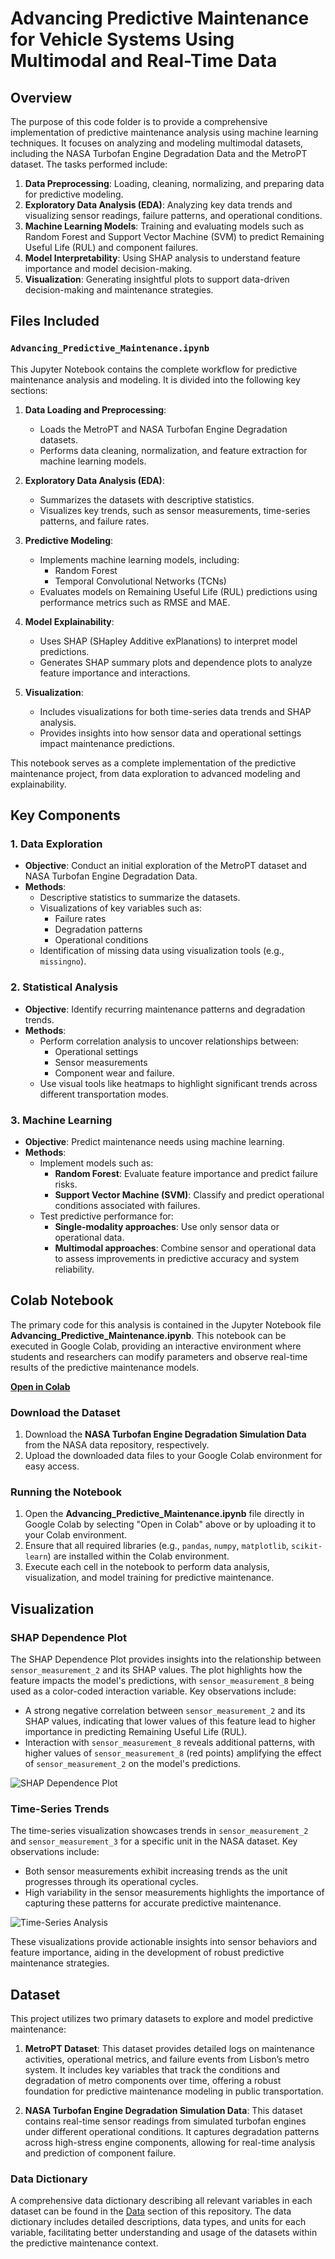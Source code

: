 # Advancing Predictive Maintenance for Vehicle Systems Using Multimodal and Real-Time Data

## Overview
The purpose of this code folder is to provide a comprehensive implementation of predictive maintenance analysis using machine learning techniques. It focuses on analyzing and modeling multimodal datasets, including the NASA Turbofan Engine Degradation Data and the MetroPT dataset. The tasks performed include:

1. **Data Preprocessing**: Loading, cleaning, normalizing, and preparing data for predictive modeling.
2. **Exploratory Data Analysis (EDA)**: Analyzing key data trends and visualizing sensor readings, failure patterns, and operational conditions.
3. **Machine Learning Models**: Training and evaluating models such as Random Forest and Support Vector Machine (SVM) to predict Remaining Useful Life (RUL) and component failures.
4. **Model Interpretability**: Using SHAP analysis to understand feature importance and model decision-making.
5. **Visualization**: Generating insightful plots to support data-driven decision-making and maintenance strategies.

## Files Included

### `Advancing_Predictive_Maintenance.ipynb`
This Jupyter Notebook contains the complete workflow for predictive maintenance analysis and modeling. It is divided into the following key sections:

1. **Data Loading and Preprocessing**:
   - Loads the MetroPT and NASA Turbofan Engine Degradation datasets.
   - Performs data cleaning, normalization, and feature extraction for machine learning models.

2. **Exploratory Data Analysis (EDA)**:
   - Summarizes the datasets with descriptive statistics.
   - Visualizes key trends, such as sensor measurements, time-series patterns, and failure rates.

3. **Predictive Modeling**:
   - Implements machine learning models, including:
     - Random Forest
     - Temporal Convolutional Networks (TCNs)
   - Evaluates models on Remaining Useful Life (RUL) predictions using performance metrics such as RMSE and MAE.

4. **Model Explainability**:
   - Uses SHAP (SHapley Additive exPlanations) to interpret model predictions.
   - Generates SHAP summary plots and dependence plots to analyze feature importance and interactions.

5. **Visualization**:
   - Includes visualizations for both time-series data trends and SHAP analysis.
   - Provides insights into how sensor data and operational settings impact maintenance predictions.

This notebook serves as a complete implementation of the predictive maintenance project, from data exploration to advanced modeling and explainability.


## Key Components

### 1. Data Exploration
- **Objective**: Conduct an initial exploration of the MetroPT dataset and NASA Turbofan Engine Degradation Data.
- **Methods**:
  - Descriptive statistics to summarize the datasets.
  - Visualizations of key variables such as:
    - Failure rates
    - Degradation patterns
    - Operational conditions
  - Identification of missing data using visualization tools (e.g., `missingno`).

### 2. Statistical Analysis
- **Objective**: Identify recurring maintenance patterns and degradation trends.
- **Methods**:
  - Perform correlation analysis to uncover relationships between:
    - Operational settings
    - Sensor measurements
    - Component wear and failure.
  - Use visual tools like heatmaps to highlight significant trends across different transportation modes.

### 3. Machine Learning
- **Objective**: Predict maintenance needs using machine learning.
- **Methods**:
  - Implement models such as:
    - **Random Forest**: Evaluate feature importance and predict failure risks.
    - **Support Vector Machine (SVM)**: Classify and predict operational conditions associated with failures.
  - Test predictive performance for:
    - **Single-modality approaches**: Use only sensor data or operational data.
    - **Multimodal approaches**: Combine sensor and operational data to assess improvements in predictive accuracy and system reliability.


## Colab Notebook

The primary code for this analysis is contained in the Jupyter Notebook file **Advancing_Predictive_Maintenance.ipynb**. This notebook can be executed in Google Colab, providing an interactive environment where students and researchers can modify parameters and observe real-time results of the predictive maintenance models.

[**Open in Colab**](https://colab.research.google.com/drive/1jFpqHdT2FzVdd1g5KstMsEbXj-PRv9R0)

### Download the Dataset

1. Download the **NASA Turbofan Engine Degradation Simulation Data** from the NASA data repository, respectively.
2. Upload the downloaded data files to your Google Colab environment for easy access.

### Running the Notebook

1. Open the **Advancing_Predictive_Maintenance.ipynb** file directly in Google Colab by selecting "Open in Colab" above or by uploading it to your Colab environment.
2. Ensure that all required libraries (e.g., `pandas`, `numpy`, `matplotlib`, `scikit-learn`) are installed within the Colab environment.
3. Execute each cell in the notebook to perform data analysis, visualization, and model training for predictive maintenance.

## Visualization

### SHAP Dependence Plot
The SHAP Dependence Plot provides insights into the relationship between `sensor_measurement_2` and its SHAP values. The plot highlights how the feature impacts the model's predictions, with `sensor_measurement_8` being used as a color-coded interaction variable. Key observations include:
- A strong negative correlation between `sensor_measurement_2` and its SHAP values, indicating that lower values of this feature lead to higher importance in predicting Remaining Useful Life (RUL).
- Interaction with `sensor_measurement_8` reveals additional patterns, with higher values of `sensor_measurement_8` (red points) amplifying the effect of `sensor_measurement_2` on the model's predictions.

![SHAP Dependence Plot](https://github.com/STATS201-DKU-Autumn2024/Week5_Tangxu/blob/main/Code/SHAP.png)

### Time-Series Trends
The time-series visualization showcases trends in `sensor_measurement_2` and `sensor_measurement_3` for a specific unit in the NASA dataset. Key observations include:
- Both sensor measurements exhibit increasing trends as the unit progresses through its operational cycles.
- High variability in the sensor measurements highlights the importance of capturing these patterns for accurate predictive maintenance.

![Time-Series Analysis](https://github.com/STATS201-DKU-Autumn2024/Week5_Tangxu/blob/main/Code/Time-Series%20Analysis.png)

These visualizations provide actionable insights into sensor behaviors and feature importance, aiding in the development of robust predictive maintenance strategies.


## Dataset

This project utilizes two primary datasets to explore and model predictive maintenance:

1. **MetroPT Dataset**: This dataset provides detailed logs on maintenance activities, operational metrics, and failure events from Lisbon’s metro system. It includes key variables that track the conditions and degradation of metro components over time, offering a robust foundation for predictive maintenance modeling in public transportation.

2. **NASA Turbofan Engine Degradation Simulation Data**: This dataset contains real-time sensor readings from simulated turbofan engines under different operational conditions. It captures degradation patterns across high-stress engine components, allowing for real-time analysis and prediction of component failure.

### Data Dictionary
A comprehensive data dictionary describing all relevant variables in each dataset can be found in the [Data](https://github.com/STATS201-DKU-Autumn2024/Week5_Tangxu/tree/main/Data) section of this repository. The data dictionary includes detailed descriptions, data types, and units for each variable, facilitating better understanding and usage of the datasets within the predictive maintenance context.
